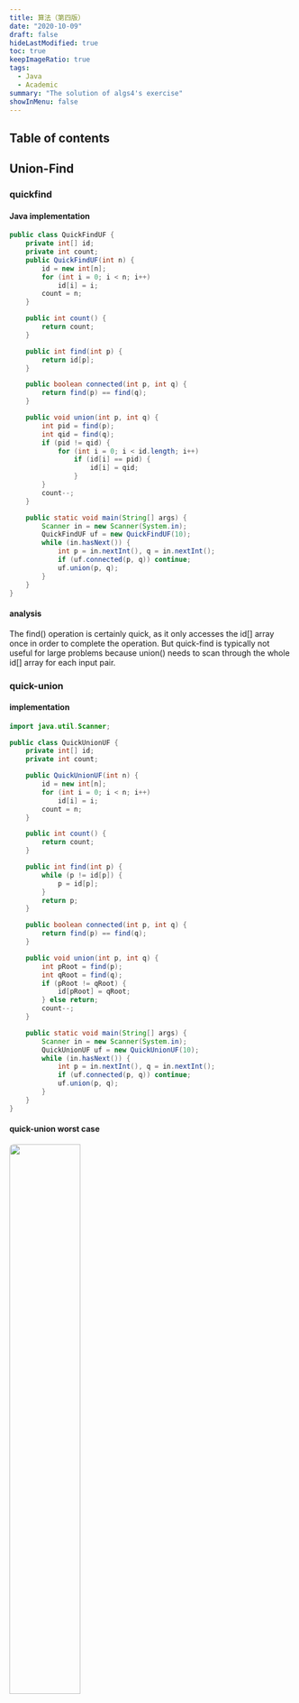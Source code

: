 ```yaml
---
title: 算法（第四版）
date: "2020-10-09"
draft: false
hideLastModified: true
toc: true
keepImageRatio: true
tags:
  - Java
  - Academic
summary: "The solution of algs4's exercise"
showInMenu: false
---
```


## Table of contents

## Union-Find

### quickfind

#### Java implementation

```java
public class QuickFindUF {
    private int[] id;
    private int count;
    public QuickFindUF(int n) {
        id = new int[n];
        for (int i = 0; i < n; i++)
            id[i] = i;
        count = n;
    }

    public int count() {
        return count;
    }

    public int find(int p) {
        return id[p];
    }

    public boolean connected(int p, int q) {
        return find(p) == find(q);
    }

    public void union(int p, int q) {
        int pid = find(p);
        int qid = find(q);
        if (pid != qid) {
            for (int i = 0; i < id.length; i++)
                if (id[i] == pid) {
                    id[i] = qid;
                }
        }
        count--;
    }

    public static void main(String[] args) {
        Scanner in = new Scanner(System.in);
        QuickFindUF uf = new QuickFindUF(10);
        while (in.hasNext()) {
            int p = in.nextInt(), q = in.nextInt();
            if (uf.connected(p, q)) continue;
            uf.union(p, q);
        }
    }
}
```

#### analysis

The find() operation is certainly quick, as it only accesses the id[] array once in order to complete the operation. But quick-find is typically not useful for large problems because union() needs to scan through the whole id[] array for each input pair.


### quick-union

#### implementation

```java
import java.util.Scanner;

public class QuickUnionUF {
    private int[] id;
    private int count;

    public QuickUnionUF(int n) {
        id = new int[n];
        for (int i = 0; i < n; i++)
            id[i] = i;
        count = n;
    }

    public int count() {
        return count;
    }

    public int find(int p) {
        while (p != id[p]) {
            p = id[p];
        }
        return p;
    }

    public boolean connected(int p, int q) {
        return find(p) == find(q);
    }

    public void union(int p, int q) {
        int pRoot = find(p);
        int qRoot = find(q);
        if (pRoot != qRoot) {
            id[pRoot] = qRoot;
        } else return;
        count--;
    }

    public static void main(String[] args) {
        Scanner in = new Scanner(System.in);
        QuickUnionUF uf = new QuickUnionUF(10);
        while (in.hasNext()) {
            int p = in.nextInt(), q = in.nextInt();
            if (uf.connected(p, q)) continue;
            uf.union(p, q);
        }
    }
}
```

#### quick-union worst case

<img src="https://s1.ax1x.com/2020/11/01/B0Esk8.png" position="center" style="border-radius: 8px; width: 50%" >

### Weighted quick-union

```java
import java.util.Scanner;

public class WeightedQuickUnionUF {
    private int[] id;
    private int[] sz;
    private int count;

    public WeightedQuickUnionUF(int N) {
        count = N;
        id = new int[N];
        sz = new int[N];
        for (int i = 0; i < N; i++) {
            id[i] = i;
        }
        for (int i = 0; i < N; i++)
            sz[i] = 1;
    }

    public int find(int p) {
        while (p != id[p]) {
            id[p] = id[id[p]]; // path compression by halving
            p = id[p];
        }
        return p;
    }

    public boolean connected(int p, int q) {
        return find(p) == find(q);
    }

    public void union(int p, int q) {
        int i = find(p);
        int j = find(q);
        if (i == j) return;
        if (sz[i] < sz[j]) {
            id[i] = j;
            sz[j] += sz[i];
        } else {
            id[j] = i;
            sz[i] += sz[j];
        }
        count--;
    }

    public static void main(String[] args) {
        Scanner in = new Scanner(System.in);
        WeightedQuickUnionUF uf = new WeightedQuickUnionUF(10);
        while (in.hasNext()) {
            int p = in.nextInt(), q = in.nextInt();
            if (uf.connected(p, q)) continue;
            uf.union(p, q);
        }
    }
}
```

### Performance characteristics of union-find algorithms

| algorithm | constructor | union | find |
| - | - | - | - |
| quick-find | N | N | 1 |
| quick-union | N | tree height | tree height |
| weighted quick-union | N | lgN | lgN |
| weighted quick-union with path compression | N | very, very nearly, but not quite 1 | same as union |
| impossible | N | 1 | 1 |

## Analysis of Algorithms

### Scientific method

The very same approach that scientists use to understand the natural world is effective for studying the running time of programs.
- *Observe* some feature of the natural world, generally with precise measurement.
- *Hypothesize* a model that is consistent with observations.
- *Predict* events using the hypothesis.
- *Verify* the predictions by making further observations.
- *Valitate* by repeating until the hypothesis and observations agree.

### Mathematical models

- *Tilde approximations.* We use tilde approximations, where we throw away low-order terms that complicate formulas. We write *~f(N)* to represent any function that when divided by *f(N)* approaches 1 as *N* grows. We write *g(N)~f(N)* to indicate that *g(N)/f(N)* approaches 1 as *N* grows.
- *Order-of-growth classifications.* Most often, we work with tilde approximations of the form *g(N)~af(N)* where $ f(N) = N^b log_c N $ and refer to f(N) as the The order of growth of g(N). We use just a few structural primitives (statements, conditionals, loops, nesting, and method calls) to implement algorithms, so very often the order of growth of the cost is one of just a few functions of the problem size N.

| function | tilde approximation | order of growth |
| -- | -- | -- |
| $ \frac{N^3}{6}-\frac{N^2}{2}+\frac N 3 $ | $~\frac{N^3}{6} $| $N^3$ |
| $ \frac{N^3}{2}-\frac N 2$ | $ ~\frac{N^2}{2} $ | $N^2$|
| $lgN+1 $ | $~lgN$ | $lgN$ |
| 3 | ~3 | 1 |
- *Cost model.*  We focus attention on properties of algorithms by articulating a cost model that defines the basic operations. For example, an appropriate cost model for the 3-sum problem is the number of times we access an array entry, for read or write.

### Commonly-used Notations in the Theory of Algorithms

 notation | provides | example | shorthand for | used to |
 -------- | -------- | ------- | ------------- | ------- |
 Big Theta| asympatotic order of growth | $ \Theta (N^2) $ | $\frac 1 2 N^2, 5N^2+22NlogN+3N$| classify algorithms |
 Big Oh | $\Theta (N^2)$and smaller | $O(N^2)$ | $10N^2,\\ 100N, 22NlogN+3N $ | develop upper bounds |
 Big Omega | $\Theta (N^2)$and larger | $\Omega (N^2)$ | $\frac 1 2 N^2, N^5, N^3+22NlogN+3N $ | develop lower bounds |

### 1.4.6


Give the order of growth (as a function of N ) of the running times of each of the following code fragments:


``` java
int sum = 0;
for (int n = N; n > 0; n /= 2)
  for(int i = 0; i < n; i++)
      sum++;
```

$$ N+\frac N 2+\frac N 4+\frac N 8+...+1=2N-1\ \   \sim 2N $$
所以是线性

``` java
int sum = 0;
for (int i = 1 i < N; i *= 2)
  for (int j = 0; j < i; j++)
    sum++;
```

$$ 1+2+4+8+...+2^{\lfloor lgN \rfloor}=2^{\lfloor lgN \rfloor + 1}-1\ \  \sim 2N$$
所以是线性

``` java
int sum = 0;
for (int i = 1 i < N; i *= 2)
  for (int j = 0; j < N; j++)
    sum++;
```

$$ NlgN $$ 线性对数

### 1.4.15

Faster 3-sum. As a warmup, develop an implementation TwoSumFaster that uses a linear algorithm to count the pairs that sum to zero after the array is sorted (in stead of the binary-search-based linearithmic algorithm). Then apply a similar idea to develop a quadratic algorithm for the 3-sum problem.


``` java
public static int twoSumFaster(int[] a) {
    int lo = 0, hi = a.length - 1;
    int cnt = 0;
    while (lo < hi) {
        if (a[lo] + a[hi] == 0) {
            cnt++;
            lo++;
            hi--;
        } else if (a[lo] + a[hi] > 0)
            hi--;
        else
            lo++;
    }
    return cnt;
}

public static int threeSumFaster(int[] a) {
    int cnt = 0;
    for (int i = 0; i < a.length; i++) {
        int lo = i + 1, hi = a.length - 1;
        while (lo < hi) {
            if (a[i] + a[lo] + a[hi] == 0) {
                cnt++;
                lo++;
                hi--;
            } else if (a[i] + a[lo] + a[hi] > 0)
                hi--;
            else
                lo++;
        }
    }
    return cnt;
}
```

## MegerSort

### Implementation

```java
public class Merge {
    private static boolean isSorted(Comparable[] a, int lo, int hi) {
        for (int i = lo + 1; i <= hi; i++)
            if (less(a[i], a[i - 1])) return false;
        return true;
    }

    private static boolean less(Comparable v, Comparable w) {
        return v.compareTo(w) < 0;
    }

    private static void merge(Comparable[] a, Comparable[] aux, int lo, int mid, int hi) {
        assert isSorted(a, lo, mid);
        assert isSorted(a, mid + 1, hi);

        for (int k = lo; k <= hi; k++)
            aux[k] = a[k];
        int i = lo, j = mid + 1;
        for (int k = lo; k <= hi; k++) {
            if (i > mid) a[k] = aux[j++];
            else if (j > hi) a[k] = aux[i++];
            else if (less(aux[j], aux[i])) a[k] = aux[j++];
            else a[k] = aux[i++];
        }

        assert isSorted(a, lo, hi);
    }
    private static void sort(Comparable[] a, Comparable[] aux, int lo, int hi) {
        if (hi <= lo) return;
        int mid = lo + (hi - lo) / 2;
        sort(aux, a, lo, mid);
        sort(aux, a, mid+1, hi);
        merge(a, aux, lo, mid, hi);
    }

    public static void sort(Comparable[] a) {
        Comparable[] aux = new Comparable[a.length];
        sort(a, aux, 0, a.length - 1);
    }

    public static void main(String[] args) {
        int N = StdIn.readInt();
        Comparable[] a = new Comparable[N];
        for (int i = 0; i < N; i++)
            a[i] = StdRandom.uniform(-10000,10000);
        Stopwatch stopwatch = new Stopwatch();
        sort(a);
        for (var i : a) {
            System.out.print(i + " ");
        }
        System.out.println();
        System.out.println(stopwatch.elapsedTime());
    }
}
```

### Empirical analysis

The number of compares $C(N)$ and array accesses $A(N)$ to mergesort an array of size N satisfy the recurrences:  
$$ C(N) \le C(\lceil{\frac N 2}\rceil) + C(\lfloor{\frac N 2}\rfloor) + N\ \ for N > 1,with \ C(1)=0. $$
$$
A(N) \le A(\lceil{\frac N 2}\rceil) + A(\lfloor{\frac N 2}\rfloor) + 6N\ \ for N > 1,with \ A(1)=0.
$$
we solve the recurrence when $ N $ is a power of 2.
$$ D(N) = 2D(\frac N 2) + N, for N > 1, with\ D(1) = 0. $$  

#### Divide-and-conquer recurrence: 

1. proof by picture

    <img src="/img/merge-pic.png" position="center" style="border-radius: 8px;" >

2. proof by expansion

    $$
    \begin{aligned}
    D(N)&=2D(N/2)+N \cr
    {D(N)} /{N} &= 2D(N / 2)/N + 1\cr
    &= D(N/2)/(N/2)+1 \cr
    &= D(N/4)/(N/4) + 1 + 1\cr
    &= D(N/8)/(N/8) + 1 + 1 + 1\cr
    ...\cr
    &= D(N/N)/(N/N)+1+1+...+1\cr
    &= lgN
    \end{aligned}
    $$

3. proof by induction

    - Base case: $N = 1$
    - Induction hypothesis: $D(N)=Nlg(N)$.
    - Goal: showthat $ D(2N) = (2N)lg(2N).$

    $$
    \begin{aligned}
    D(2N) &= 2D(N)+2N \cr
        &= 2NlgN+2N \cr
        &= 2N(lgN+1) \cr
        &= 2Nlg(2N)
    \end{aligned}
    $$

### practical improvements

```java
private static void sort(Comparable[] a, Comparable[] aux, int lo, int hi) {
    // Use insertion sort for samll subarrays.
    final int CUTOFF = 7;
    if (hi <= lo + CUTOFF - 1) {
        Insertion.sort(a, lo, hi);
        return;
    }

    int mid = lo + (hi - lo) / 2;
    sort(a, aux, lo, mid);
    sort(a, aux, mid + 1, hi);
    
    // Stop if already sorted.
    if (!less(a[mid+1], a[mid])) return;
    
    merge(a, aux, lo, mid, hi);
}
```

Eliminate the copy to the auxiliary array.  

```java
private static void merge(Comparable[] a,Comparable[] aux, int lo, int mid, int hi) {
    int i = lo, j = mid + 1;
    for (int k = lo; k <= hi; k++) {
        if (i > mid) aux[k] = a[j++];
        else if (j > hi) aux[k] = a[i++];
        else if (less(a[j], a[i])) aux[k] =a[j++];
        else aux[k] = a[i++];
    }
}
private static void sort(Comparable[] a,Comparable[] aux, int lo, int hi) {
    if (hi <= lo) return;
    int mid = lo + (hi - lo) / 2;
    //switch soles of aux[] and a[]
    sort(aux, a, lo, mid);
    sort(aux, a, mid+1, hi);
    merge(a, aux, lo, mid, hi);
}
```

### Bottom-up mergesort

#### Implementation

```java
private static void merge(Comparable[] a, Comparable[] aux, int lo, int mid, int hi) {
    for (int k = lo; k <= hi; k++)
        aux[k] = a[k];
    int i = lo, j = mid + 1;
    for (int k = lo; k <= hi; k++) {
        if (i > mid) a[k] = aux[j++];
        else if (j > hi) a[k] = aux[i++];
        else if (less(aux[j], aux[i])) a[k]= aux[j++];
        else a[k] = aux[i++];
    }
}
public static void sort(Comparable[] a) {
    int N = a.length;
    Comparable[] aux = new Comparable[N];
    for (int sz = 1; sz < N; sz = sz + sz)
        for (int lo = 0; lo < N - sz; lo +=sz + sz)
            merge(a, aux, lo, lo + sz -1,Math.min(lo+sz+sz-1, N-1));
}
public static void main(String[] args) {
    int N = StdIn.readInt();
    Comparable[] a = new Comparable[N];
    for (int i = 0; i < N; i++)
        a[i] = StdRandom.uniform(-1000010000);
    Stopwatch stopwatch = new Stopwatch();
    sort(a);
    for (var i : a) {
        System.out.print(i + " ");
    }
    System.out.println();
    System.out.println(stopwatch.elapsedTim());
}
```

### Sorting Complexity

- Model of computation: decision tree.
- Cost model: # compares.
- Upper bound: $\sim NlgN $from mergesort
- Lower bound: ?
- Optimal algorithm: ?

#### Compare-based lower bound for sorting

- Proposition. Any Compare-based sorting algorothm must use at least $lg(N!)\sim NlogN $(Stirling formula) compares in the worst-case.  
- Pf.
    - Assume array consists of $N$ distinct values $a_1$ through $ a_n $.
    - Worst case dictated by height $h$ of decision tree.
    - Binary tree of height $h$ has at most $2^h$ leaves.
    - $N! $different orderings $\Rightarrow$ at least $ N!$ leaves.
    
    $$ 
    \begin{aligned}
    2^h \ge ＃leaves \ge N! \cr
    \Rightarrow h \ge lg(N!)\sim NlgN 
    \end{aligned}$$

### Stability

- Insertion sort is **stable**: Equal items never move fast each other.
    ```java
    private static void insertionSort(Comparable[] a) {
        int N = a.length;
        for (int i = 0; i < N; i++) {
            for (int j = i; j > 0 && less(a[j], a[j - 1]); j--)
                exch(a, j, j - 1);
        }
    }
    ```
- Selection sort is **not** stable: Long-distance exchange might move an item past some equal item.
    ```java
    private static void selectionSort(Comparable[] a) {
        int N = a.length;
        for (int i = 0; i < N; i++) {
            int min = i;
            for (int j = i + 1; j < N; j++)
                if (less(a[j], a[min]))
                    min = j;
            exch(a, i, min);
        }
    }
    ```
- Shellsort is **not** stable: Long-distence exchange.
    ```java
    private static void shellSort(Comparable[] a) {
        int N = a.length;
        int h = 1;
        while (h < N / 3) h = 3 * h + 1;
        while (h >= 1) {
            for (int i = h; i < N; i++) {
                for (int j = i; j > h && less(a[j], a[j - h]); j -= h)
                    exch(a, j, j - h);
            }
            h /= 3;
        }
    }
    ```
- Mergesort is **stable**.: Suffices to verify that merge operation is table.

### 2.2.2

Give traces, in the style of the trace given with Algorithm 2.4, showing how the 
keys E A S Y Q U E S T I O N are sorted with top-down mergesort.

|      |      |      |       |       |       |       | a[]   |       |       |       |       |       |       |       |
| ---- | ---- | ---- | ----- | ----- | ----- | ----- | ----- | ----- | ----- | ----- | ----- | ----- | ----- | ----- |
| lo   | mid  | hi   | 0     | 1     | 2     | 3     | 4     | 5     | 6     | 7     | 8     | 9     | 10    | 11    |
|      |      |      | E     | A     | S     | Y     | Q     | U     | E     | S     | T     | I     | O     | N     |
| 0    | 0    | 1    | **A** | **E** | S     | Y     | Q     | U     | E     | S     | T     | I     | O     | N     |
| 0    | 1    | 2    | **A** | **E** | **S** | Y     | Q     | U     | E     | S     | T     | I     | O     | N     |
| 3    | 3    | 4    | A     | E     | S     | **Q** | **Y** | U     | E     | S     | T     | I     | O     | N     |
| 3    | 4    | 5    | A     | E     | S     | **Q** | **U** | **Y** | E     | S     | T     | I     | O     | N     |
| 0    | 2    | 5    | **A** | **E** | **Q** | **S** | **U** | **Y** | E     | S     | T     | I     | O     | N     |
| 6    | 6    | 7    | A     | E     | Q     | S     | U     | Y     | **E** | **S** | T     | I     | O     | N     |
| 6    | 7    | 8    | A     | E     | Q     | S     | U     | Y     | **E** | **S** | **T** | I     | O     | N     |
| 9    | 9    | 10   | A     | E     | Q     | S     | U     | Y     | E     | S     | T     | **I** | **O** | N     |
| 9    | 10   | 11   | A     | E     | Q     | S     | U     | Y     | E     | S     | T     | **I** | **N** | **O** |
| 6    | 8    | 11   | A     | E     | Q     | S     | U     | Y     | **E** | **I** | **N** | **O** | **S** | **T** |
| 0    | 5    | 11   | **A** | **E** | **E** | **I** | **N** | **O** | **Q** | **S** | **S** | **T** | **U** | **Y** |
|      |      |      | A     | E     | E     | I     | N     | O     | Q     | S     | S     | T     | U     | Y     |

### 2.2.3

Answer Exercise 2.2.2 for bottom-up mergesort.

|      |      |      |       |       |       |       | a[]   |       |       |       |       |       |       |       |
| ---- | ---- | ---- | ----- | ----- | ----- | ----- | ----- | ----- | ----- | ----- | ----- | ----- | ----- | ----- |
| lo   | mid  | hi   | 0     | 1     | 2     | 3     | 4     | 5     | 6     | 7     | 8     | 9     | 10    | 11    |
|      |      |      | E     | A     | S     | Y     | Q     | U     | E     | S     | T     | I     | O     | N     |
| 0    | 0    | 1    | **A** | **E** | S     | Y     | Q     | U     | E     | S     | T     | I     | O     | N     |
| 2    | 2    | 3    | A     | E     | **S** | **Y** | Q     | U     | E     | S     | T     | I     | O     | N     |
| 4    | 4    | 5    | A     | E     | S     | Y     | **Q** | **U** | E     | S     | T     | I     | O     | N     |
| 6    | 6    | 7    | A     | E     | S     | Y     | Q     | U     | **E** | **S** | T     | I     | O     | N     |
| 8    | 8    | 9    | A     | E     | S     | Y     | Q     | U     | E     | S     | **I** | **T** | O     | N     |
| 10   | 10   | 11   | A     | E     | S     | Y     | Q     | U     | E     | S     | I     | T     | **N** | **O** |
| 0    | 1    | 3    | **A** | **E** | **S** | **Y** | Q     | U     | E     | S     | I     | T     | N     | O     |
| 4    | 5    | 7    | A     | E     | S     | Y     | **E** | **Q** | **S** | **U** | I     | T     | N     | O     |
| 8    | 9    | 11   | A     | E     | S     | Y     | E     | Q     | S     | U     | **I** | **N** | **O** | **T** |
| 0    | 3    | 7    | **A** | **E** | **E** | **Q** | **S** | **S** | **U** | **Y** | **I** | N     | O     | T     |
| 0    | 7    | 11   | **A** | **E** | **E** | **I** | **N** | **O** | **Q** | **S** | **S** | **T** | **U** | **Y** |
|      |      |      | A     | E     | E     | I     | N     | O     | Q     | S     | S     | T     | U     | Y     |

### 2.2.4

Does the abstract in-place merge produce proper output if and only if the two input subarrays are in sorted order? Prove your answer, or provide a counterexample.(是否当且仅当两个输入的数组都有序时原地归并的抽象方法才能得到正确的结果？证明你的结论，或者给出一个反例。)

- 是的，只有当两个输入数组都有序时采用原地归并才能得到正确的结果。
- 反例：数组1：[4, 2, 3],数组2：[1, 5, 8];  
    按归并算法归并后得到[1,4,2,3,5,8]; 可以看到归并后元素的相对位置不变，故得到错误的结果。

### 2.2.5

Give the sequence of subarray sizes in the merges performed by both the top-down and the bottom-up mergesort algorithms, for N = 39.
(当输入数组的大小N=39时，给出自顶向下和自底向上的归并排序中各归并子数组的大小及顺序。)

#### 自顶向下

2, 3, 2, 5, 2, 3, 2, 5, 10, 2, 3, 2, 5, 2, 3, 2, 5, 10, 20, 2, 3, 2, 5, 2, 3, 2, 5, 10, 2, 3, 2, 5, 2, 2, 4, 9, 19, 39

#### 自底向上

2, 2, 2, 2, 2, 2, 2, 2, 2, 2, 2, 2, 2, 2, 2, 2, 2, 2, 2, 4, 4, 4, 4, 4, 4, 4, 4, 4, 3, 8, 8, 8, 8, 7, 16, 16, 32, 39

## QuickSort

### quicksort

Basic plan:
- **Shuffle** the array
- **Partition** so that, for some j
    - entry a[j] in place
    - no larger entry to the left of j
    - no smaller entry to the right of j
- **Sort** each piece recursively.

#### Java implementation

```java
public class Quick {
    private static boolean less(Comparable v, Comparable w) {
        return v.compareTo(w) < 0;
    }

    private static void exch(Comparable[] a, int i, int j) {
        Comparable t = a[i];
        a[i] = a[j];
        a[j] = t;
    }

    private static int partition(Comparable[] a, int lo, int hi) {
        int i = lo, j = hi + 1;
        while (true) {
            while (less(a[++i], a[lo]))
                if (i == hi) break;
            while (less(a[lo], a[--j]))
                if (j == lo) break;
            if (i >= j) break;
            exch(a, i, j);
        }
        exch(a, lo, j);
        return j;
    }

    private static void sort(Comparable[] a) {
        StdRandom.shuffle(a);
        sort(a, 0, a.length - 1);
    }

    private static void sort(Comparable[] a, int lo, int hi) {
        if (lo >= hi) return;
        int j = partition(a, lo, hi);
        sort(a, lo, j - 1);
        sort(a, j + 1, hi);
    }
}
```

### average-case analysis

$C_N $ satisfies the recurrence $C_0 = C_1=0$ and for $ N\ge 2 $:  
$$ C_N = (N + 1) + (\frac{C_0+C_{N-1{N})+ (\frac{C_1+C_{N-2{N})+ ... +(\frac{C_{N-1}+C_{0{N}) $$
- Multiply both sides by N and collect terms:
$$ NC_N = N(N+1)+2(C_0+C_1+...+C_{N-1}) $$
- Substract this from the same equation for $N - 1$:
$$ NC_N-(N-1)C_{N-1}=2N+2C_{N-1} $$
- Rearrage terms and devide by $N(N+1)$:
$$ \frac{C_N}{N+1} = \frac{C_{N-1{N} + \frac{2}{N+1} $$
- Repeatedly apply above equation:
$$
\begin{aligned}
\frac{C_N}{N+1} &= \frac{C_{N-1{N}+\frac{2}{N+1} \cr
&= \frac{C_{N-2{N-1}+\frac{2}{N}+\frac{2}{N+1} \cr
&= \frac{C_{N-3{N-2}+\frac{2}{N-1}+\frac{2}{N}+\frac{2}{N+1} \cr
&= \frac 2 3 + \frac 2 4 + \frac 2 5 +...+\frac 2 {N+1}
\end{aligned}
$$

- Approximate sum by an integral:
$$
\begin{aligned}
C_N &= 2(N+1)(\frac 1 3 + \frac 1 4 + \frac 1 5 +...+ \frac{1}{N+1}) \cr
& \sim 2(N+1) \int_{3}^{N+1}{\frac{1}{x}dx}
\end{aligned}
$$

- Finally, the desired result:
$$ C_N \sim 2(N+1)lnN \sim 1.39NlgN $$

### 3-way quicksort

```cpp
template <typename T>
void threeWayQuickSort(T a[], int lo, int hi) {
    if (hi <= lo) return;
    int lt = lo, gt = hi;
    T v = a[lo];
    int i = lo;
    while (i <= gt) {
        if (a[i] < v)
            swap(a[lt++], a[i++]);
        else if (a[i] > v)
            swap(a[gt--], a[i]);
        else
            i++;
    }
    threeWayQuickSort(a, lo, lt - 1);
    threeWayQuickSort(a, gt + 1, hi);
}
```

### 2.3.1

Show, in the style of the trace given with partition(), how that method patitions the array E A S Y Q U E S T I O N.

| i    | j    | 0     | 1    | 2     | 3    | 4    | 5    | 6     | 7    | 8    | 9    | 10   | 11   |
| ---- | ---- | ----- | ---- | ----- | ---- | ---- | ---- | ----- | ---- | ---- | ---- | ---- | ---- |
| 0    | 12   | E     | A    | S     | Y    | Q    | U    | E     | S    | T    | I    | O    | N    |
| 2    | 6    | E     | A    | S     | Y    | Q    | U    | E     | S    | T    | I    | O    | N    |
| 2    | 6    | E     | A    | **E** | Y    | Q    | U    | **S** | S    | T    | I    | O    | N    |
| 3    | 2    | E     | A    | E     | Y    | Q    | U    | S     | S    | T    | I    | O    | N    |
|      | 2    | **E** | A    | **E** | Y    | Q    | U    | S     | S    | T    | I    | O    | N    |

### 2.3.2

Show, in the style of the quicksort trace given in this section, how quicksort sorts the array E A S Y Q U E S T I O N (for the purposes of this exercise, ignore the initial shuffle).

<img src="https://s1.ax1x.com/2020/10/27/BlExEV.png" position="center" style="border-radius: 8px;" >

### 2.3.3

What is the maximum number of times during the execution of Quick.sort() that the largest item can be exchanged, for an array of length N ?
(对于长度为N的数组，在Quick.sort()执行时，其最大的元素最多会被交换多少次？)  

在Quick.sort()中，一个元素被交换可分为两种情况：
1. 该元素是枢轴，在partition最后一步和j交换
2. 该元素在本次partition中不是枢轴，出现在了枢轴错的一侧，需要被交换到另一侧  

- 如果该元素是枢轴，那么在交换后它的位置就固定下来了，之后不再涉及交换，因此要使交换次数最大，这个元素应该是在每次partition时都位于枢轴错误的一侧，因为是最大的元素，所以应该总是在枢轴的左侧。
- 为了使得partition的次数尽可能的多，需要使得每次移动的距离短，这里我们先考虑每次移动一位，如数组[5,9,1,6,7]：
    - 枢轴为5，交换后变为[5,1,9,6,7]
    - 枢轴交换，变为[1,5,9,6,7]
    - 我们发现在下一次partition中最大元素9会成为枢轴，不再被交换
- 所以考虑每次移动两位，如数组[2,10,4,1,6,3,8,5,7,9]
    - 枢轴为2，交换后[2,1,4,10,6,3,8,5,7,9]
    - 枢轴交换，变为[1,2,4,10,6,3,8,5,7,9]
    - 枢轴为4，交换后[1,2,4,3,6,10,8,5,7,9]
    - 枢轴交换，变为[1,2,3,4,6,10,8,5,7,9]
    - 枢轴为6，交换后[1,2,3,4,6,5,8,10,7,9]
    - 枢轴交换，变为[1,2,3,4,5,6,8,10,7,9]
    - 枢轴为8，交换后[1,2,3,4,5,6,8,7,10,9]
    - 枢轴交换，变为[1,2,3,4,5,6,7,8,10,9]
    - 枢轴为10，交换后[1,2,3,4,5,6,7,8,9,10]
- 在上面这个N=10的数组中，“10”这个最大的元素一共被交换了5次，所以我们可以认为对于N个元素的数组，在执行Quick.sort()时最大元素最多会被交换N/2次。

### 2.3.4

Suppose that the initial random shuffle is omitted. Give six arrays of ten elements 
for which Quick.sort() uses the worst-case number of compares.

如果始终选第一个元素作为枢轴的话，要使比较次数达到最坏情况的话，输入数组应为升序。比较次数达到$ N + N-1 + N-2 + N-3 +...+1 = \frac{N(N+1)}{2} \sim N^2/2 $
例如：
- [1,2,3,4,5,6,7,8,9,10]
- [2,4,6,8,10,12,14,16,18,20]  
- [-1,1,3,5,7,9,11,13,15,17]
- [10,20,30,40,50,60,70,80,90,100]
- [5,10,15,20,25,30,35,40,45,50]
- [0,2,3,4,6,7,8,9,10,12]

### 2.3.5

Give a code fragment that sorts an array that is known to consist of items having 
just two distinct keys.


```java
static void sort(Comparable[] a) {
    int lo = 0, hi = a.length - 1;
    int i = 0;
    while (i <= hi) {
        int tmp = a[i].compareTo(a[lo]);
        if (tmp < 0) exch(a, lo++, i++);
        else if (tmp > 0) exch(a, i, hi--);
        else i++;
    }
}
```

## Priority Queues

### API

<img src="https://s1.ax1x.com/2020/11/05/BWuxX9.png" position="center" style="width:75%; border-radius:8px">

### binary-heap

#### Java implementation

```java
public class MaxPQ<Key extends Comparable<Key>> {
    private Key[] pq;
    private int N = 0;

    public MaxPQ(int maxN) {
        pq = (Key[]) new Comparable[maxN + 1];
    }

    public boolean isEmpty() {
        return N == 0;
    }

    public int size() {
        return N;
    }

    public void insert(Key v) {
        pq[++N] = v;
        swim(N);
    }

    public Key delMax() {
        Key max = pq[1];
        exch(1, N--);
        sink(1);
        pq[N+1] = null;
        return max;
    }

    private boolean less(int i, int j) {
        return pq[i].compareTo(pq[j]) < 0;
    }

    private void exch(int i, int j) {
        Key tmp = pq[i];
        pq[i] = pq[j];
        pq[j] = tmp;
    }

    private void swim(int k) {
        while (k > 1 && less(k / 2, k)) {
            exch(k / 2, k);
            k /= 2;
        }
    }

    private void sink(int k) {
        while (2 * k <= N) {
            int j = 2 * k;
            if (j < N && less(j, j + 1)) j++;
            if (!less(k, j)) break;
            exch(k, j);
            k = j;
        }
    }
}
```

### heapsort

#### Basic plan for in-place sort

- Create max-heap with all N keys.
- Repatedly remove the maximum key.

#### Java implementation

```java
public class Heap {
    public static void sort(Comparable[] a) {
        int N = a.length;
        for (int k = N / 2; k >= 1; k--)
            sink(a, k, N);
        while (N > 1) {
            exch(a, 1, N);
            sink(a, 1, --N);
        }
    }

    private static boolean less(Comparable a[], int i, int j) {
        return a[i - 1].compareTo(a[j - 1]) < 0;
    }

    private static void exch(Comparable a[], int i, int j) {
        Comparable t = a[i - 1];
        a[i - 1] = a[j - 1];
        a[j - 1] = t;
    }

    private static void sink(Comparable[] a, int k, int N) {
        while (2 * k <= N) {
            int j = 2 * k;
            if (j < N && less(a, j, j + 1)) j++;
            if (!less(a, k, j)) break;
            exch(a, k, j);
            k = j;
        }
    }
}
```


#### mathematical analysis

- Proposition. Heap construction uses $ \le 2N $ compares and exchanges.
- Proposition. Heapsort uses $ \le 2NlgN $ compares and exchanges.

- Significance. In-place sorting algorithm with $ NlgN $ worst-case.
  - Mergesort: no, linear extra space.
  - Quicksort: no, quadratic time in worst case.
  - Heapsort: yes!

- Bottom line. Heapsort is optimal for both time and space but:
  - Inner loop longer than quicksort's.
  - Makes poor use of cache memory.
  - Not stable.

#### sorting-algorithms: summary

<img src="https://s1.ax1x.com/2020/11/06/BWX9N6.png" position="center" style="width:90%; border-radius: 8px" >

### 2.4.2

Criticize the following idea: To implement find the maximum in constant time, why not use a stack or a queue, but keep track of the maximum value inserted so far, then return that value for find the maximum?

如果用这种方法，当最大元素被删除之后，不能在常量时间内更新最大元素

### 2.4.3

Provide priority-queue implementations that support insert and remove the maximum, one for each of the following underlying data structures: unordered array, ordered array, unordered linked list, and linked list. Give a table of the worst-case bounds for each operation for each of your four implementations.

#### 数组实现

```java
public abstract class ArrayPQ<Key extends Comparable<Key>> {
    protected Key[] pq;
    protected int n;
    public ArrayPQ(int capacity) {
        pq = (Key[]) new Comparable[capacity];
        n = 0;
    }
    public boolean isEmpty() {return n == 0;}
    public int size() {return n;}
    public abstract void insert(Key x);
    public abstract Key delMax();
    protected boolean less(int i, int j) {return pq[i].compareTo(pq[j]) < 0; }
    protected void exch(int i, int j) {
        Key t = pq[i];
        pq[i] = pq[j];
        pq[j] = t;
    }

    public static void main(String[] args) {
        OrderedArrayMaxPQ pq = new OrderedArrayMaxPQ(10);
        pq.insert("this");
        pq.insert("is");
        pq.insert("a");
        pq.insert("test");
        while (!pq.isEmpty())
            System.out.println(pq.delMax());
    }
}

class UnorderedArrayMaxPQ<Key extends Comparable<Key>> extends ArrayPQ<Key> {

    public UnorderedArrayMaxPQ(int capacity) {
        super(capacity);
    }

    @Override
    public void insert(Key x) {
        pq[n++] = x;
    }

    @Override
    public Key delMax() {
        int max = 0;
        for (int i = 1; i < n; i++) {
            if (less(max, i)) max = i;
            exch(max, n-1);
        }
        return pq[--n];
    }
}
class OrderedArrayMaxPQ<Key extends Comparable<Key>> extends ArrayPQ<Key>{

    public OrderedArrayMaxPQ(int capacity) {
        super(capacity);
    }

    @Override
    public void insert(Key x) {
        int i = n - 1;
        while (i >= 0 && x.compareTo(pq[i]) < 0) {
            pq[i+1] = pq[i];
            i--;
        }
        pq[i+1] = x;
        n++;
    }

    @Override
    public Key delMax() {
        return pq[--n];
    }
}
```

#### 链表实现

```java
public abstract class LinkedListPQ<Key extends Comparable<Key>> {
    protected LinkedList<Key> pq;

    public LinkedListPQ() {
        pq = new LinkedList<Key>();
    }

    public boolean isEmpty() {
        return pq.size() == 0;
    }

    public int size() {
        return pq.size();
    }

    public abstract void insert(Key x);

    public abstract Key delMax();

    protected boolean less(Key a, Key b) {
        return a.compareTo(b) < 0;
    }

    public static void main(String[] args) {
        UnorderedLinkedMaxPQ pq = new UnorderedLinkedMaxPQ();
        pq.insert("this");
        pq.insert("is");
        pq.insert("a");
        pq.insert("test");
        while (!pq.isEmpty())
            System.out.println(pq.delMax());
    }
}

class UnorderedLinkedMaxPQ<Key extends Comparable<Key>> extends LinkedListPQ<Key> {

    @Override
    public void insert(Key x) {
        pq.addLast(x);
    }

    @Override
    public Key delMax() {
        int i = 0;
        int idx = 0;
        var max = pq.getFirst();
        for (var e : pq) {
            if (less(max, e)) {
                max = e;
                idx = i;
            }
            i++;
        }
        pq.remove(idx);
        return max;
    }
}

class OrderedLinkedMaxPQ<Key extends Comparable<Key>> extends LinkedListPQ<Key> {
    public OrderedLinkedMaxPQ() {
        super();
    }

    @Override
    public void insert(Key x) {
        int i = 0;
        Iterator it = pq.iterator();
        while (it.hasNext()) {
            if (less(x, (Key) it.next())) break;
            i++;
        }
        pq.add(i, x);
        System.out.println(i + "  eee ");
    }

    @Override
    public Key delMax() {
        return pq.removeLast();
    }
}
```

#### the worst-case bounds

| | insert() | delMax() |
| - | - | - |
| 无序数组 | 1 | N |
| 有序数组 | N | 1 |
| 无序链表 | 1 | N |
| 有序链表 | N | 1 |


### 2.4.5 

Give the heap that results when the keys E A S Y Q U E S T I O N are inserted in that order into an initially empty max-oriented heap.

<img src="https://s1.ax1x.com/2020/11/06/BhYuEF.jpg" position="center" style="width:50%; border-radius:8px;">


### 2.4.7

The largest item in a heap must appear in position 1, and the second largest must be in position 2 or position 3. Give the list of positions in a heap of size 31 where the kth largest (i) can appear, and (ii) cannot appear, for k=2, 3, 4 (assuming the values to be distinct).

- k = 2：可能出现在2，3；不可能出现在1, 4~31
- k = 3：可能出现在2，3，4，5，6，7；不可能出现在1,8~31
- k = 4：可能出现在2，3，4，5，6，7，8，9，10，11，12，13，14，15，不可能出现在1，16~31

第k大元素只可能出现在深度不大于k的位置($ position \le 2^k-1 ,k \ge 2$)

### 2.4.9

Draw all of the different heaps that can be made from the five keys A B C D E, then draw all of the different heaps that can be made from the five keys A A A B B.

#### A B C D E

- 最大堆
<img src="https://s1.ax1x.com/2020/11/06/BhwOIK.jpg" position="center" style="width:70%; border-radius:8px">
- 最小堆
<img src="https://s1.ax1x.com/2020/11/06/BhwjPO.jpg" position="center" style="width:70%; border-radius:8px;">

#### A A A B B

<img src="https://s1.ax1x.com/2020/11/06/BhBAmR.jpg" position="center" style="width:70%; border-radius:8px;">


### 2.4.11

Suppose that your application will have a huge number of insert operations, but only a few remove the maximum operations. Which priority-queue implementation do you think would be most effective: heap, unordered array, or ordered array?

因为有大量的insert操作和很少的delMax操作，而heap, unordered array, ordered array实现的Priority Queue insert操作的花费时间的数量级分别为lgN, 1, N, 所以unordered array是最有效的。

### 2.4.12

Suppose that your application will have a huge number of find the maximum operations, but a relatively small number of insert and remove the maximum operations. Which priority-queue implementation do you think would be most effective: heap, unordered array, or ordered array?

大量的查找最大元素，heap和ordered array查找最大元素都是常量时间，但heap插入和删除最大元素都是lgN，而ordered array插入和删除分别是N和常量时间，综合下来，heap是最有效的。


## UNDIRECTED GRAPHS

### depth-first-search

```java
public class DepthFirstPaths {
    private boolean[] marked;
    private int[] edgeTo;
    private int s;
    public DepthFirstPaths(Graph G,int s) {
        marked = new boolean[G.V()];
        edgeTo = new int[G.V()];
        Arrays.fill(marked, false);
        this.s = s;
        dfs(G, s);
    }

    private void dfs(Graph G, int v) {
        marked[v] = true;
        for (int w : G.adj(v)) {
            if (!marked[w]) {
                dfs(G, w);
                edgeTo[w] = v;
            }
        }
    }

    public boolean hasPathTo(int v) {
        return marked[v];
    }

    public Iterable<Integer> pathTo(int v) {
        if (!hasPathTo(v)) return null;
        Stack<Integer> path = new Stack<>();
        for (int x = v; x != s; x = edgeTo[x])
            path.push(x);
        path.push(s);
        return path;
    }

    public static void main(String[] args) {
        int V = StdIn.readInt();
        Graph g = new Graph(V);
        int E = StdIn.readInt();
        for (int i = 0; i < E; i++) {
            g.addEdge(StdIn.readInt(), StdIn.readInt());
        }
        DepthFirstPaths dfp = new DepthFirstPaths(g, 0);
        for (var i : dfp.pathTo(3)) {
            System.out.println(i);
        }
    }
}
```

### breadth-first-search

```java
public class BreadthFirstPaths {
    private boolean[] marked;
    private int[] edgeTo;
    private int s;

    public BreadthFirstPaths(Graph G, int s) {
        marked = new boolean[G.V()];
        edgeTo = new int[G.V()];
        this.s = s;
        bfs(G, s);
    }

    private void bfs(Graph G, int s) {
        Queue<Integer> Q = new Queue<>();
        Q.enqueue(s);
        marked[s] = true;
        while (!Q.isEmpty()) {
            int v = Q.dequeue();
            for (int w : G.adj(v)) {
                if (!marked[w]) {
                    Q.enqueue(w);
                    marked[w] = true;
                    edgeTo[w] = v;
                }
            }
        }
    }

    public boolean hasPathTo(int v) {
        return marked[v];
    }

    public Iterable<Integer> pathTo(int v) {
        if (!hasPathTo(v)) return null;
        Stack<Integer> path = new Stack<>();
        for (int i = v; i != s; i = edgeTo[i])
            path.push(i);
        path.push(s);
        return path;
    }

    public static void main(String[] args) {
        int V = StdIn.readInt();
        Graph g = new Graph(V);
        int E = StdIn.readInt();
        for (int i = 0; i < E; i++) {
            g.addEdge(StdIn.readInt(), StdIn.readInt());
        }
        BreadthFirstPaths bfp = new BreadthFirstPaths(g, 0);
        for (var i : bfp.pathTo(3)) {
            System.out.println(i);
        }
    }
}
```

### connected components

```java
public class CC {
    private boolean[] marked;
    private int[] id;
    private int count;
    public CC(Graph G) {
        marked = new boolean[G.V()];
        id = new int[G.V()];
        for (int v = 0; v < G.V(); v++) {
            if (!marked[v]) {
                dfs(G, v);
                count++;
            }
        }
    }

    public int count() { return count; }

    public int id(int v) { return id[v]; }

    private void dfs(Graph G, int v) {
        marked[v] = true;
        id[v] = count;
        for (int w : G.adj(v)) {
            if (!marked[w])
                dfs(G, w);
        }
    }

    public static void main(String[] args) {
        Graph G = new Graph(StdIn.readInt());
        int E = StdIn.readInt();
        for (int i = 0; i < E; i++)
            G.addEdge(StdIn.readInt(), StdIn.readInt());
        CC cc = new CC(G);
        System.out.println(cc.count);
    }
}
```

## Minimum Spanning Trees

### Greedy algorithm

#### Cut property

- Def: A **cut** in a graph is a partition of its vertices into two(nonempty) sets.
- Def: A **Crossing edge** connects a vertex in one set with a vertex in the other.

- **Cut property**. Give any cut, the crossing edge of min weight is in the MST
  - Pf. Suppose the min-weight crossing edge *e* is not in the MST
    - Adding *e* to the MST creates a cycle
    - Some other edge *f* in cycle must be a crossing edge
    - Removing *f*  and adding *e* is also a spanning tree
    - Since weight of *e* is less than the weight of *f*,that spanning tree is lower weight
    - Contradiction

### Kruskal's algorithm

Consider edges in ascending order of weight.
- Add next edge to tree *T* unless so doing would create a cycle.

```java
public class KruskalMST {
    private Queue<Edge> mst = new Queue<>();
    private double weight;

    public KruskalMST(EdgeWeightedGraph G) {
        weight = 0;
        MinPQ<Edge> pq = new MinPQ<>();
        for (var e : G.edges()) {
            pq.insert(e);
        }
        UF uf = new UF(G.V());
        while (!pq.isEmpty() && mst.size() < G.V() - 1) {
            Edge e = pq.delMin();
            int v = e.either(), w = e.other(v);
            if (!uf.connected(v, w)) {
                uf.union(v, w);
                mst.enqueue(e);
                weight += e.weight();
            }
        }
    }

    public Iterable<Edge> edges() {
        return mst;
    }

    public double weight() {
        return weight;
    }
}
```

### Prim's algorithm

- Start with vertex 0 and greedy grow tree *T*
- Add to *T* the min weight with exactly one endpoint in *T*
- Repeat until *V*-1 edges

#### LazyPrim Implementation

```java
public class LazyPrimMST {
    private boolean[] marked;
    private Queue<Edge> mst;
    private MinPQ<Edge> pq;
    public LazyPrimMST(EdgeWeightedGraph G) {
        pq = new MinPQ<>();
        mst = new Queue<>();
        marked = new boolean[G.V()];
        visit(G, 0);
        while (!pq.isEmpty() && mst.size() < G.V() - 1) {
            Edge e = pq.delMin();
            int v = e.either(), w = e.other(v);
            if (marked[v] && marked[w]) continue;
            mst.enqueue(e);
            if (!marked[v]) visit(G, v);
            if (!marked[w]) visit(G, w);
        }
    }
    private void visit(EdgeWeightedGraph G, int v) {
        marked[v] = true;
        for (Edge e : G.adj(v)) {
            if (!marked[e.other(v)]) {
                pq.insert(e);
            }
        }
    }
    public Iterable<Edge> mst() {
        return mst;
    }
}
```

#### Indexed priority queue implementation

- Start as same code as MinPQ
- Maintain parallel arrays keys[], pq[], and qp[] so that:
    - keys[i] is the priority of i
    - pq[i] is the index of the key in heap position i
    - qp[i] is the heap position of the key with index i
- Use swim(qp[i]) implement decreaseKey(i, key).
<img src="https://s3.ax1x.com/2020/11/26/DBAWWR.png" position="center" style="width: 60% ;border-radius: 5px; box-shadow: inset 2px 2px 5px black, 2px 2px 5px black;">

#### EagerPrim Implementation

```java
import edu.princeton.cs.algs4.*;

public class PrimMST {
    private Edge[] edgeTo;
    private double[] distTo;
    private boolean[] marked;
    private IndexMinPQ<Double> pq;
    public PrimMST(EdgeWeightedGraph G) {
        edgeTo = new Edge[G.V()];
        distTo = new double[G.V()];
        marked = new boolean[G.V()];
        for (int v = 0; v < G.V(); v++)
            distTo[v] = Double.POSITIVE_INFINITY;
        pq = new IndexMinPQ<>(G.V());
        distTo[0] = 0.0;
        pq.insert(0, 0.0);
        while (!pq.isEmpty())
            visit(G, pq.delMin());
    }
    private void visit(EdgeWeightedGraph G, int v) {
        marked[v] = true;
        for (Edge e : G.adj(v)) {
            int w = e.other(v);
            if (marked[w]) continue;
            if (e.weight() < distTo[w]) {
                edgeTo[w] = e;
                distTo[w] = e.weight();
                if (pq.contains(w)) pq.change(w, distTo[w]);
                else pq.insert(w, distTo[w]);
            }
        }
    }

    public Iterable<Edge> edges() {
        Queue<Edge> mst  = new Queue<>();
        for (int v = 0; v < edgeTo.length; v++) {
            Edge e = edgeTo[v];
            if (e != null) {
                mst.enqueue(e);
            }
        }
        return mst;
    }

    public double weight() {
        double weight = 0.0;
        for (Edge e : edges()) {
            weight += e.weight();
        }
        return weight;
    }
}
```

### 4.3.2

Draw all of the MSTs of graph depicted at right (all edge weights are equal).

<img src="https://s3.ax1x.com/2020/11/24/DtaE4K.png" position="right" style="width: 30% ">

<img src="https://i.postimg.cc/jSSvhPHK/4-3-2.jpg" position="center" style="width: 80% ;">

### 4.3.3

Show that if a graph’s edges all have distinct weights, the MST is unique

- 假设无向图G有两棵不同的最小生成树T1和T2
- e是在T1或T2中（但不是同时在两棵树中）最小权值的边，不妨假设e在T1中
- 将e添加到T2中会创建一个环C
- 在C中至少存在一条边f（但不在T1中，否则会产生环）
- 因为e是在T1或T2中（但不是同时在两棵树中）最小权值的边，并且每条边权值都不同
- 所以有e.weight < f.weight
- 用e代替f，将会产生比原来T2权值更小的生成树，产生了矛盾

### 4.3.13

Give a counterexample that shows why the following strategy does not necessarily
find the MST: ‘Start with any vertex as a single-vertex MST, then add V-1 edges
to it, always taking next a min-weight edge incident to the vertex most recently added to the MST.’

<img src="https://i.postimg.cc/cL2PZRSL/4-3-13.png" position="center" style="width: 80% ;">

## Shortest Paths

### shortest-paths properties

#### Data structures for single-source shortest paths

- **Goal.** Find the shortest-paths from *s* to every other vertex.
- **Observation.** A shortest-paths tree (SPT) solution exists. Why?
- **Consequence.** Can represent the SPT with two vertex-indexed arrays:
    - distTo[v] is length of shortest path from *s* to *v*
    - edgeTo[v] is last edge on shortest path from *s* to *v*

#### Edge relaxation

- Relax edge *e = v->w*
    - distTo[v] is length of shortest known path from s to v
    - distTo[w] is length of shortest known path from s to w
    - edgeTo[w] is last edge on shortest known path from s to w
    - if e = v->w gives shorter path to w through v, update both distTo[w] and edgeTo[w]
    <img src="https://i.postimg.cc/fTbTm0tQ/1.jpg" position="center" style="width: 80% ;border-radius: 5px; box-shadow: inset 2px 2px 5px black, 2px 2px 5px black;">

#### Shortest-paths optimality conditions

- **Proposition.** Let *G* be an edge-weighted digraph. Then distTo[] are the shortest path distances from s iff:
    - distTo[s] = 0
    - For each vertex v, distTo[v] is the length of some path from s to v
    - For each edge e = v->w, distTo[w] <= distTo[v] + e.weight().
- **Pf.**
    - suppose that distTo[w] > distTo[v] + e.weight() for some edge e = v->w.
    - Then, e gives a path from s to w (through v) of length less than distTo[w].
        - distTo[v1] <= distTo[v0] + e1.weight()
        - distTo[v2] <= distTo[v1] + e2.weight()
        - ...
        - distTo[vk] <= distTo[v(k-1)] + ek.weight()
    - Add inequalities; simplify; and substitude distTo[v0] = distTo[s] = 0: distTo[w] = distTo[vk] <= e1.weight() + e2.weight() + ... + ek.weight()
    - Thus, distTo[w] is the weight of shortest path to w

#### Genertic shortest-paths algorithm

- **Proposition.** Genertic algorithm computes SPT(if it exists) from s.
- **Pf sketch**
    - Throughout algorithm, distTo[v] is the length of a simple path from s to *v* (and edgeTo[v] is last edge on path)
    - Each successful relaxation decreases distTo[v] from some v
    - The entry distTo[v] can decrease at most a finite number of times
- **Efficient implementataions** How to choose which edge to relax?
    - Ex 1. Dijkstra's algorithm (nonnegative weights)
    - Ex 2. Topological sort algorithm (no directed cycles)
    - Ex 3. Bellman-Ford algorithm (no negative cycles)

### Dijkstra's algorithm

#### Dijkstra's algorithm Demo

<img src="https://i.postimg.cc/mD7ZT0Xb/pic.gif" position="center" style="width: 100% ;border-radius: 5px; box-shadow: inset 2px 2px 5px black, 2px 2px 5px black;">

#### correctness proof

- **Proposition.** Dijkstra's algorithm computes a SPT in any edge-weighted diagraph with nonnegative weights.

- **Pf.**
    - Each edge e = v->w is relaxed exactly once (when v is relaxed), leaving distTo[w] <= distTo[v] + e.weight()
    - Inequality hold until algorithm terminates because:
        - distTo[w] cannot increase <- distTo[] values are monotone decreasing
        - distTo[v] will not change <- we choose lowest distTo[] value at each step (and edge weights are nonnegative)
    - Thus, opun termination, shortest-paths optimality conditions hold

#### Java implementation

```java
public class DijkstraSP {
    private DirectedEdge[] edgeTo;
    private double[] distTo;
    private IndexMinPQ<Double> pq;

    public DijkstraSP(EdgeWeightedDigraph G, int s) {
        edgeTo = new DirectedEdge[G.V()];
        distTo = new double[G.V()];
        pq = new IndexMinPQ<Double>(G.V());

        for (int v = 0; v < G.V(); v++)
            distTo[v] = Double.POSITIVE_INFINITY;
        distTo[s] = 0.0;
        pq.insert(s, 0.0);
        while (!pq.isEmpty()) {
            int v = pq.delMin();
            for (DirectedEdge e : G.adj(v))
                relax(e);
        }
    }

    private void relax(DirectedEdge e) {
        int v = e.from(), w = e.to();
        if (distTo[w] > distTo[v] + e.weight()) {
            distTo[w] = distTo[v] + e.weight();
            edgeTo[w] = e;
            if (pq.contains(w)) pq.decreaseKey(w, distTo[w]);
            else pq.insert(w, distTo[w]);
        }
    }

    public double distTo(int v) { return distTo[v]; }
    public Iterable<DirectedEdge> pathTo(int v) {
        Stack<DirectedEdge> path = new Stack<>();
        for (DirectedEdge e = edgeTo[v]; e != null; e = edgeTo[e.from()])
            path.push(e);
        return path;
    }
}
```

### edge-weighted DAGs

#### Acyclic shortest paths demo

<img src="https://i.postimg.cc/j5bbc9gh/ezgif-4-83690900591b.gif" position="center" style="width: 90% ;border-radius: 5px; box-shadow: inset 2px 2px 5px black, 2px 2px 5px black;">

#### Shortest paths in edge-weighted DAGs

- **Proposition.** Topological sort algorithm computes SPT in any (edge weights can be negative!) edge-weighted DAG in time proportional to *E + V*
- **Pf.**
    - Each edge e = v->w is relaxed exactly once (when v is relaxed), leaving distTo[w] <= distTo[v] + e.weight()
    - Inequality holds until algorithm terminates because:
        - distTo[w] cannot increase <- distTo[] values are monotone decreasing
        - distTo[v] will not change <- because of topological order, no edge pointing to v will be relaxed after v is relaxed
    - Thus, upon termination, shortest-paths optimality conditions hold

#### Java Implementation

```java
public class AcyclicSP {
    private DirectedEdge[] edgeTo;
    private double[] distTo;

    public AcyclicSP(EdgeWeightedDigraph G, int s) {
        edgeTo = new DirectedEdge[G.V()];
        distTo = new double[G.V()];
        for (int v = 0; v < G.V(); v++)
            distTo[v] = Double.POSITIVE_INFINITY;
        distTo[s] = 0.0;
        Topological topological = new Topological(G);
        for (int v : topological.order())
            for (DirectedEdge e : G.adj(v))
                relax(e);
    }

    private void relax(DirectedEdge e) {
        int v = e.from(), w = e.to();
        if (distTo[w] > distTo[v] + e.weight()) {
            distTo[w] = distTo[v] + e.weight();
            edgeTo[w] = e;
        }
    }

    public Iterable<DirectedEdge> pathTo(int v) {
        Stack<DirectedEdge> path = new Stack<>();
        for (DirectedEdge e = edgeTo[v]; e != null; e = edgeTo[e.from()])
            path.push(e);
        return path;
    }
}
```

### negative weights

- **Def.** A negative cycle is a directed cycle whose sum of edge weights is negative.
- **Proposition.** A SPT exists iff no negative cycles.

#### Bellman-Ford algorithm: analysis

- Initialize distTo[s] = 0 and distTo[v] = $ \infty $ for all other vertices.
- Repeat V times:
    - Relax each edge.

- **Proposition.** Dynamic programming algorithm computes SPT in any edge-weighted digraph with no negative cycles in time proportional to $E\times V$
- **Pf idea.** After pass i, found shortest path containing at most i edges. 

#### Bellman-Ford algorithm: practical improvement

- **Observation.** If distTo[v] does not change during pass i, no need to relax any edge pointing from v in pass i+1.

- **FIFO implementation.** Maintain queue of vertices whose distTo[] changed.
- **Overall effect.**
    - The running time is still proportional to $E \times V $ in worst case.
    - But much faster than that in practice.

#### Bellman-Ford Java implementation

```java
public class BellmanFordSP {
    private double[] distTo;
    private DirectedEdge[] edgeTo;
    private Queue<Integer> queue;
    private boolean[] onQueue;

    public BellmanFordSP(EdgeWeightedDigraph G, int s) {
        distTo = new double[G.V()];
        onQueue = new boolean[G.V()];
        edgeTo = new DirectedEdge[G.V()];
        for (int v = 0; v < G.V(); v++)
            distTo[v] = Double.POSITIVE_INFINITY;
        distTo[s] = 0.0;
        queue = new Queue<>();
        queue.enqueue(s);
        onQueue[s] = true;
        while (!queue.isEmpty()) {
            int v = queue.dequeue();
            onQueue[v] = false;
            relax(G, v);
        }
    }

    private void relax(EdgeWeightedDigraph G, int v) {
        for (DirectedEdge e : G.adj(v)) {
            int w = e.to();
            if (distTo[w] > distTo[v] + e.weight()) {
                distTo[w] = distTo[v] + e.weight();
                edgeTo[w] = e;
                if (!onQueue[w]) {
                    queue.enqueue(w);
                    onQueue[w] = true;
                }
            }
        }
    }

    public Iterable<DirectedEdge> pathTo(int v) {
        Stack<DirectedEdge> path = new Stack<>();
        for (DirectedEdge e = edgeTo[v]; e != null; e = edgeTo[e.from()])
            path.push(e);
        return path;
    }
}
```

#### Single source shortest-path implementation: cost summary

| algorithm | restriction | typical case | worst case | extra case |
| - | - | - | - | - |
| topological sort | no directed cycles | E + V | E + V | V |
| Dijkstra (binary heap) | no negative weights | ElogV | ElogV | V |
| Bellman-Ford | no negative cycles | EV | EV | V |
| Bellman-Ford(queue-based) | no negative cycles | E + V | EV | V | 

### 4.4.1

True or false. Adding a constant to every edge weight does not change the solution to the single-source shortest-paths problem.

False. 假设一条最短路径的长度是15, 且一共有五条边，而另外一条简单路径的长度为20，由两条边组成，当每条边的权值都增加5之后，原来长度15的路径长度变为40，原来长度为20的路径长度变为30，可以看到最短路径改变了。

### 4.4.5

Change the direction of edge 0->2 in tinyEWD.txt (see page 644). Draw two different
SPTs that are rooted at 2 for this modified edge-weighted digraph.
<img src="https://i.postimg.cc/fL7gcsnN/graph.png" position="left" style="width: 40% ;">

### 4.5.9

The table below, from an old published road map, purports to give the length of the shortest routes connecting the cities. It contains an error. Correct the table. Also, add a table that shows how to achieve the shortest routes.

<img src="https://i.postimg.cc/bv8TXN6S/Snipaste-2020-12-04-21-48-19.jpg" position="center" style="width: 80% ;">

|            | Providence | Westerly | New London | Norwich |
| ---------- | ---------- | -------- | ---------- | ------- |
| Providence |            | 53       | 54         | 48      |
| Westerly   | 53         |          | 18         | 30      |
| New London | 54         | 18       |            | 12      |
| Norwich    | 48         | 30       | 12         |         |

给Providence、Westerly、New London、Norwich 分别编号为0、1、2、3

最短路径：

|            | Providence | Westerly | New London | Norwich |
| ---------- | ---------- | -------- | ---------- | ------- |
| Providence |            | 0-1       | 0-2         | 0-3      |
| Westerly   | 1-0         |          | 1-2         | 1-2、2-3      |
| New London | 2-0         | 2-1       |            | 2-3      |
| Norwich    | 3-0         | 3-2、2-1       | 3-2         |         |

## String sorts

### key-indexed counting

- **Proposition.** Key-indexed counting uses $ ~ 11N+4R $ array accesses to sort a *N* items whose keys are integers between *0* and *R-1*.

- **Proposition.** Key-indexed counting uses extra space proportional to *N + R*

- **Stable.**

```java
public class CountingSort {
    public static void sort(int[] a, int R) {
        int N = a.length;
        int[] count = new int[R+1];
        int[] aux = new int[N];
        for (int i = 0; i < N; i++)
            count[a[i]+1]++; // count[a[i]+1] = count[a[i+1]] + 1
        for (int r = 0; r < R; r++)
            count[r+1] += count[r]; // 第一个位置
        for (int i = 0; i < N; i++)
            aux[count[a[i]]++] = a[i]; // aux[count[a[i]] = count[a[i]]+1] = a[i]
        for (int i = 0; i < N; i++)
            a[i] = aux[i];
    }

    public static void main(String[] args) {
        String s = "dacffbdbfbea";
        int[] a = new int[s.length()];
        for (int i = 0; i < a.length; i++)
            a[i] = s.charAt(i)-'a';
        sort(a, 26);
        for (var e : a) {
            System.out.printf("%c ", e+'a');
        }
    }
}
```

### LSD radix sort

#### Least-significant-digit-first string sort

- Consider characters from right to left.
- Stably sort using dth character as the key (using key-indexed counting).

```java
public class LSD {
    public static void sort(String[] a, int W) {
        int R = 256;
        int N = a.length;
        String[] aux = new String[N];

        for (int d = W-1; d >= 0; d--) {
            int[] count = new int[R+1];
            for (int i = 0; i < N; i++)
                count[a[i].charAt(d)+1]++;
            for (int r = 0; r < R; r++)
                count[r+1] += count[r];
            for (int i = 0; i < N; i++)
                aux[count[a[i].charAt(d)]++] = a[i];
            for (int i = 0; i < N; i++)
                a[i] = aux[i];
        }
    }

    public static void main(String[] args) {
        In in = new In("D:\\Java_test\\test1\\src\\StringSort\\strings.txt");
        String[] a = in.readAllStrings();
        int N = a.length;
        int w = a[0].length();
        for (int i = 1; i < N; i++)
            assert a[i].length() == w : "String must have fixed length";
        sort(a, w);
        for (var e : a)
            System.out.println(e);
    }
}
```

#### Summary of the performence of sorting algorithms

<img src="https://i.postimg.cc/mkM2KqMV/Snipaste-2020-12-04-21-48-19.jpg" position="center" style="zoom: 80% ;">


### MSD radix sort

#### Most-significant-digit-first srting sort

- Partition array into *R* pieces according to first character (using key-indexed counting).
- Recursively sort all strings that start with each character (key-indexed counts delineate subarrays to sort).

#### Implementation

```java
public class MSD {
    final static int R = 256;
    public static void sort(String[] a) {
        String[] aux = new String[a.length];
        sort(a, aux, 0, a.length-1, 0);
    }

    private static void sort(String[] a, String[] aux, int lo, int hi, int d) {
        if (hi <= lo) return;
        int[] count = new int[R+2];
        for (int i = lo; i <= hi; i++)
            count[charAt(a[i], d)+2]++;
        for (int r = 0; r < R + 1; r++)
            count[r+1] += count[r];
        for (int i = lo; i <= hi; i++)
            aux[count[charAt(a[i], d)+1]++] = a[i];
        for (int i = lo; i <= hi; i++)
            a[i] = aux[i - lo];
        for (int r = 0; r < R; r++)
            sort(a, aux, lo+count[r], lo+count[r+1]-1, d+1);
    }

    private static int charAt(String s, int d) {
        if (s.length() > d) return s.charAt(d);
        else return -1;
    }

    public static void main(String[] args) {
        In in = new In("D:\\Java_test\\test1\\src\\StringSort\\strings.txt");
        String[] a = in.readAllStrings();
        sort(a);
        for (var e : a)
            System.out.println(e);
    }
}
```

### suffix arrays

#### Longest repeated substring: Java implementation

```java
public class LRS {
    public static String lrs(String s) {
        int N = s.length();
        String[] suffixes = new String[N];
        for (int i = 0; i < N; i++)
            suffixes[i] = s.substring(i, N);
        Arrays.sort(suffixes);
        String lrs = "";
        for (int i = 0; i < N - 1; i++) {
            int len = lcp(suffixes[i], suffixes[i+1]);
            if (len > lrs.length())
                lrs = suffixes[i].substring(0, len);
        }
        return lrs;
    }

    private static int lcp(String s, String t) {
        int n = Math.min(s.length(), t.length());
        for (int i = 0; i < n; i++)
            if (s.charAt(i) != t.charAt(i)) return i;
        return n;
    }

    public static void main(String[] args) {
        String s = "aacaagtttacaagc";
        System.out.println(lrs(s));
    }
}
```

